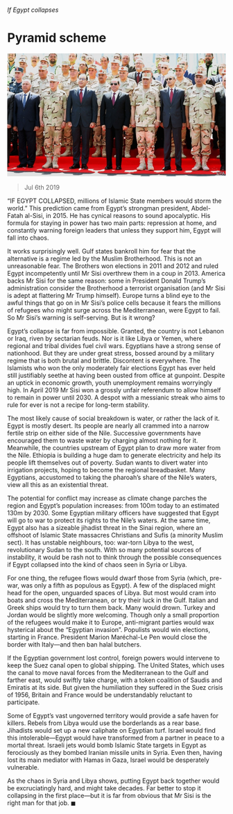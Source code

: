 ###### If Egypt collapses

# Pyramid scheme 

![image](images/20190706_WFP027_0.jpg) 

> Jul 6th 2019 

“IF EGYPT COLLAPSED, millions of Islamic State members would storm the world.” This prediction came from Egypt’s strongman president, Abdel-Fatah al-Sisi, in 2015. He has cynical reasons to sound apocalyptic. His formula for staying in power has two main parts: repression at home, and constantly warning foreign leaders that unless they support him, Egypt will fall into chaos. 

It works surprisingly well. Gulf states bankroll him for fear that the alternative is a regime led by the Muslim Brotherhood. This is not an unreasonable fear. The Brothers won elections in 2011 and 2012 and ruled Egypt incompetently until Mr Sisi overthrew them in a coup in 2013. America backs Mr Sisi for the same reason: some in President Donald Trump’s administration consider the Brotherhood a terrorist organisation (and Mr Sisi is adept at flattering Mr Trump himself). Europe turns a blind eye to the awful things that go on in Mr Sisi’s police cells because it fears the millions of refugees who might surge across the Mediterranean, were Egypt to fail. So Mr Sisi’s warning is self-serving. But is it wrong? 

Egypt’s collapse is far from impossible. Granted, the country is not Lebanon or Iraq, riven by sectarian feuds. Nor is it like Libya or Yemen, where regional and tribal divides fuel civil wars. Egyptians have a strong sense of nationhood. But they are under great stress, bossed around by a military regime that is both brutal and brittle. Discontent is everywhere. The Islamists who won the only moderately fair elections Egypt has ever held still justifiably seethe at having been ousted from office at gunpoint. Despite an uptick in economic growth, youth unemployment remains worryingly high. In April 2019 Mr Sisi won a grossly unfair referendum to allow himself to remain in power until 2030. A despot with a messianic streak who aims to rule for ever is not a recipe for long-term stability. 

The most likely cause of social breakdown is water, or rather the lack of it. Egypt is mostly desert. Its people are nearly all crammed into a narrow fertile strip on either side of the Nile. Successive governments have encouraged them to waste water by charging almost nothing for it. Meanwhile, the countries upstream of Egypt plan to draw more water from the Nile. Ethiopia is building a huge dam to generate electricity and help its people lift themselves out of poverty. Sudan wants to divert water into irrigation projects, hoping to become the regional breadbasket. Many Egyptians, accustomed to taking the pharoah’s share of the Nile’s waters, view all this as an existential threat. 

The potential for conflict may increase as climate change parches the region and Egypt’s population increases: from 100m today to an estimated 130m by 2030. Some Egyptian military officers have suggested that Egypt will go to war to protect its rights to the Nile’s waters. At the same time, Egypt also has a sizeable jihadist threat in the Sinai region, where an offshoot of Islamic State massacres Christians and Sufis (a minority Muslim sect). It has unstable neighbours, too: war-torn Libya to the west, revolutionary Sudan to the south. With so many potential sources of instability, it would be rash not to think through the possible consequences if Egypt collapsed into the kind of chaos seen in Syria or Libya. 

For one thing, the refugee flows would dwarf those from Syria (which, pre-war, was only a fifth as populous as Egypt). A few of the displaced might head for the open, unguarded spaces of Libya. But most would cram into boats and cross the Mediterranean, or try their luck in the Gulf. Italian and Greek ships would try to turn them back. Many would drown. Turkey and Jordan would be slightly more welcoming. Though only a small proportion of the refugees would make it to Europe, anti-migrant parties would wax hysterical about the “Egyptian invasion”. Populists would win elections, starting in France. President Marion Maréchal-Le Pen would close the border with Italy—and then ban halal butchers. 

If the Egyptian government lost control, foreign powers would intervene to keep the Suez canal open to global shipping. The United States, which uses the canal to move naval forces from the Mediterranean to the Gulf and farther east, would swiftly take charge, with a token coalition of Saudis and Emiratis at its side. But given the humiliation they suffered in the Suez crisis of 1956, Britain and France would be understandably reluctant to participate. 

Some of Egypt’s vast ungoverned territory would provide a safe haven for killers. Rebels from Libya would use the borderlands as a rear base. Jihadists would set up a new caliphate on Egyptian turf. Israel would find this intolerable—Egypt would have transformed from a partner in peace to a mortal threat. Israeli jets would bomb Islamic State targets in Egypt as ferociously as they bombed Iranian missile units in Syria. Even then, having lost its main mediator with Hamas in Gaza, Israel would be desperately vulnerable. 

As the chaos in Syria and Libya shows, putting Egypt back together would be excruciatingly hard, and might take decades. Far better to stop it collapsing in the first place—but it is far from obvious that Mr Sisi is the right man for that job. ◼ 

